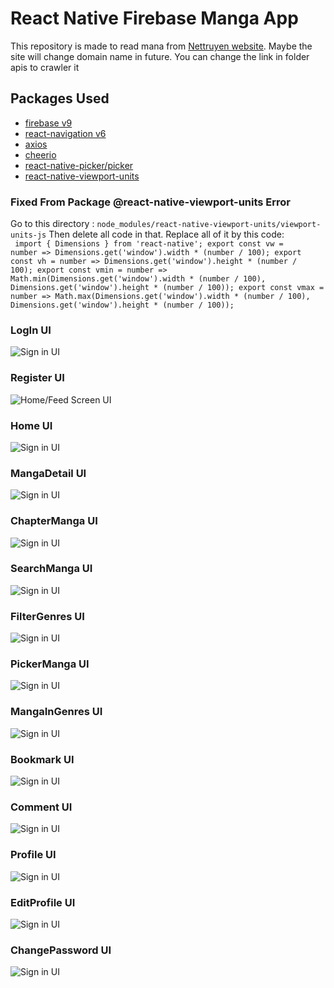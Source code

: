 # React Native Firebase Manga App


This repository is made to read mana from [Nettruyen website](http://www.nettruyenme.com/).
Maybe the site will change domain name in future. You can change the link in folder apis to crawler it

## Packages Used
- [firebase v9](https://firebase.google.com/docs)
- [react-navigation v6](https://reactnavigation.org/docs/getting-started)
- [axios](https://github.com/axios/axios)
- [cheerio](https://github.com/cheeriojs/cheerio)
- [react-native-picker/picker](https://github.com/react-native-picker/picker)
- [react-native-viewport-units](https://github.com/jmstout/react-native-viewport-units)

### Fixed From Package @react-native-viewport-units Error
Go to this directory : <code>node_modules/react-native-viewport-units/viewport-units-js</code>
Then delete all code in that. Replace all of it by this code:</br>
<code>
import { Dimensions } from 'react-native';
export const vw = number => Dimensions.get('window').width * (number / 100);
export const vh = number => Dimensions.get('window').height * (number / 100);
export const vmin = number => Math.min(Dimensions.get('window').width * (number / 100), Dimensions.get('window').height * (number / 100));
export const vmax = number => Math.max(Dimensions.get('window').width * (number / 100), Dimensions.get('window').height * (number / 100));
</code>

### LogIn UI
![Sign in UI](assets/screenshot/Login.png)

### Register UI
![Home/Feed Screen UI](assets/screenshot/Register.png)

### Home UI
![Sign in UI](assets/screenshot/HomeScreen.png)

### MangaDetail UI
![Sign in UI](assets/screenshot/MangaDetail.png)

### ChapterManga UI
![Sign in UI](assets/screenshot/ChapterRead.png)

### SearchManga UI
![Sign in UI](assets/screenshot/SearchScreen.png)

### FilterGenres UI
![Sign in UI](assets/screenshot/FilterGenres.png)

### PickerManga UI
![Sign in UI](assets/screenshot/SelectChapter.png)

### MangaInGenres UI
![Sign in UI](assets/screenshot/MangaInGenres.png)

### Bookmark UI
![Sign in UI](assets/screenshot/Bookmark.png)

### Comment UI
![Sign in UI](assets/screenshot/CommentManga.png)

### Profile UI
![Sign in UI](assets/screenshot/ChangePassword.png)

### EditProfile UI
![Sign in UI](assets/screenshot/EditProfile.png)


### ChangePassword UI
![Sign in UI](assets/screenshot/ChangePassword.png)


